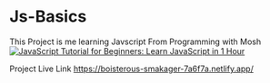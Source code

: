 # Js-Basics

This Project is me learning Javscript From Programming with Mosh [![JavaScript Tutorial for Beginners: Learn JavaScript in 1 Hour](https://img.youtube.com/vi/W6NZfCO5SIk/0.jpg)](https://www.youtube.com/watch?v=W6NZfCO5SIk)

Project Live Link https://boisterous-smakager-7a6f7a.netlify.app/
